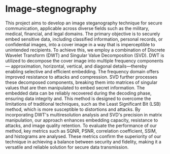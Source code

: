 # Image-stegnography
This project aims to develop an image 
steganography technique for secure communication, applicable 
across diverse fields such as the military, medical, financial, and 
legal domains. The primary objective is to securely embed 
sensitive data, including classified information, personal records, 
or confidential images, into a cover image in a way that is 
imperceptible to unintended recipients. To achieve this, we employ 
a combination of Discrete Wavelet Transform (DWT) and 
Singular Value Decomposition (SVD). DWT is utilized to 
decompose the cover image into multiple frequency components—
 approximation, horizontal, vertical, and diagonal details—thereby 
enabling selective and efficient embedding. The frequency domain 
offers improved resistance to attacks and compression. SVD 
further processes these decomposed components, breaking them 
into matrices of singular values that are then manipulated to 
embed secret information. The embedded data can be reliably 
recovered during the decoding phase, ensuring data integrity and. 
This method is designed to overcome the limitations of traditional 
techniques, such as the Least Significant Bit (LSB) method, which 
is more susceptible to distortions and attacks. By incorporating 
DWT's multiresolution analysis and SVD's precision in matrix 
manipulation, our approach enhances embedding capacity, 
resistance to attacks, and image quality retention. To evaluate the 
performance of our method, key metrics such as SQNR, PSNR, 
correlation coefficient, SSIM, and histograms are analysed. These 
metrics confirm the superiority of our technique in achieving a 
balance between security and fidelity, making it a versatile and 
reliable solution for secure data transmission. 
